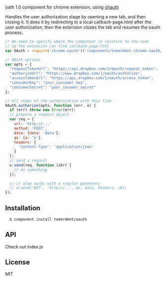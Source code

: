 
oath 1.0 component for chrome extension, using [ohauth](https://github.com/tmcw/ohauth)

Handles the user authorization stage by opening a new tab, and then closing it. It does it by redirecting to a local callback-page.html after the user authorization, then the extension closes the tab and resumes the oauth process.

```js
// We need to specify where the component is relative to the root
// so the extension can find callback-page.html
var OAuth = require('chrome-oauth')('components/tomerdmnt-chrome-oauth/');

// OAuth options
var opts = {
  "requestTokenUrl": "https://api.dropbox.com/1/oauth/request_token",
  "authorizeUrl": "https://www.dropbox.com/1/oauth/authorize",
  "accessTokenUrl": "https://api.dropbox.com/1/oauth/access_token",
  "consumerKey": "your_consumer_key",
  "consumerSecret": "your_cosumer_secret"
};

// All steps of the authorization with this line
OAuth.authorize(opts, function (err, o) {
  if (err) throw new Error(err);
  // prepare a request object
  var req = {
    url: 'http://...'
    method: 'POST',
    data: {data: 'data'},
    qs: {a: 'b'},
    headers: {
      'Content-Type': 'application/json'
    }
  };
  // send a request
  o.send(req, function (xhr) { 
    // do something
  });

  // it also works with a regular parmeters
  // o.send('GET', 'http://..', qs, data, headers, cb);
});
```

## Installation

```bash
  $ component install tomerdmnt/oauth
```

## API

Check out index.js

## License

  MIT
